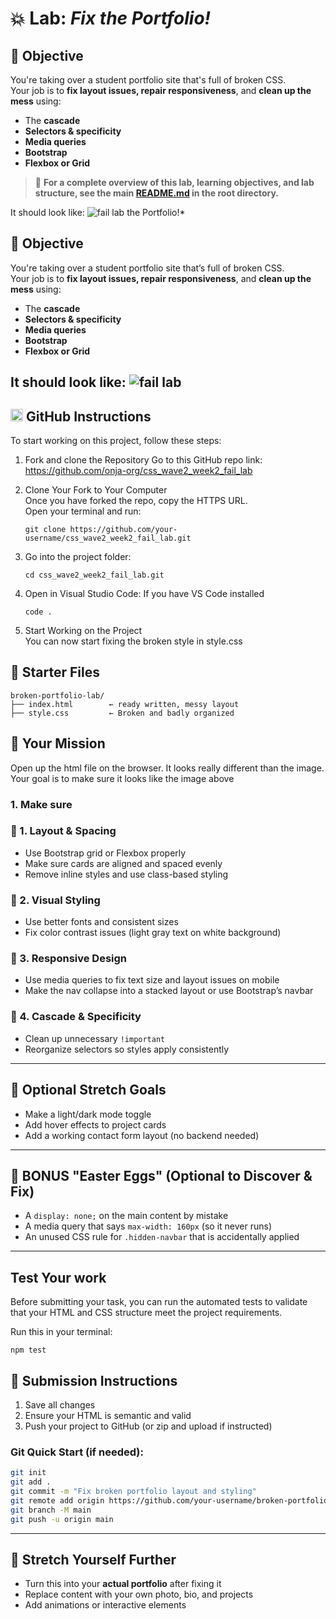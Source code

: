 # 💥 Lab: *Fix the Portfolio!*

## 🎯 Objective
You're taking over a student portfolio site that's full of broken CSS.  
Your job is to **fix layout issues, repair responsiveness**, and **clean up the mess** using:

- The **cascade**
- **Selectors & specificity**
- **Media queries**
- **Bootstrap**
- **Flexbox or Grid**

> 📖 **For a complete overview of this lab, learning objectives, and lab structure, see the main [README.md](../README.md) in the root directory.**

It should look like: 
![fail lab](./assets/CSS_Fail_Lab.png) the Portfolio!*

## 🎯 Objective
You're taking over a student portfolio site that’s full of broken CSS.  
Your job is to **fix layout issues, repair responsiveness**, and **clean up the mess** using:

- The **cascade**
- **Selectors & specificity**
- **Media queries**
- **Bootstrap**
- **Flexbox or Grid**

It should look like: 
![fail lab](./assets/CSS_Fail_Lab.png)
---

## <img src="https://github.githubassets.com/images/modules/logos_page/GitHub-Mark.png" width="20"/>  **GitHub Instructions**

To start working on this project, follow these steps:

1. Fork and clone the Repository
Go to this GitHub repo link: https://github.com/onja-org/css_wave2_week2_fail_lab

2. Clone Your Fork to Your Computer  
Once you have forked the repo, copy the HTTPS URL.  
Open your terminal and run:

    ```
    git clone https://github.com/your-username/css_wave2_week2_fail_lab.git
    ```

3. Go into the project folder:

      ```
      cd css_wave2_week2_fail_lab.git
      ```  

4. Open in Visual Studio Code:
If you have VS Code installed

    ```
    code .
    ```

5. Start Working on the Project  
You can now start fixing the broken style in style.css

## 🧩 Starter Files
```
broken-portfolio-lab/
├── index.html        ← ready written, messy layout
├── style.css         ← Broken and badly organized
```

## 🧪 Your Mission

Open up the html file on the browser. It looks really different than the image. Your goal is to make sure it looks like the image above  
### 1. Make sure 

### 🧱 1. Layout & Spacing
- Use Bootstrap grid or Flexbox properly
- Make sure cards are aligned and spaced evenly
- Remove inline styles and use class-based styling

### 🎨 2. Visual Styling
- Use better fonts and consistent sizes
- Fix color contrast issues (light gray text on white background)

### 📱 3. Responsive Design
- Use media queries to fix text size and layout issues on mobile
- Make the nav collapse into a stacked layout or use Bootstrap’s navbar

### 🧠 4. Cascade & Specificity
- Clean up unnecessary `!important`
- Reorganize selectors so styles apply consistently

---

## 🔎 Optional Stretch Goals
- Make a light/dark mode toggle
- Add hover effects to project cards
- Add a working contact form layout (no backend needed)

---

## 🧪 BONUS "Easter Eggs" (Optional to Discover & Fix)
- A `display: none;` on the main content by mistake
- A media query that says `max-width: 160px` (so it never runs)
- An unused CSS rule for `.hidden-navbar` that is accidentally applied

---

## Test Your work 
Before submitting your task, you can run the automated tests to validate that your HTML and CSS structure meet the project requirements.

Run this in your terminal:

```
npm test
```

## 🚀 Submission Instructions
1. Save all changes
2. Ensure your HTML is semantic and valid
3. Push your project to GitHub (or zip and upload if instructed)

### Git Quick Start (if needed):
```bash
git init
git add .
git commit -m "Fix broken portfolio layout and styling"
git remote add origin https://github.com/your-username/broken-portfolio-lab.git
git branch -M main
git push -u origin main
```

---

## 🌟 Stretch Yourself Further
- Turn this into your **actual portfolio** after fixing it
- Replace content with your own photo, bio, and projects
- Add animations or interactive elements